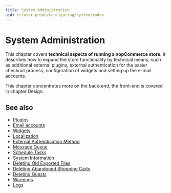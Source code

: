 ```yaml
---
title: System Administration
uid: tr/user-guide/configuring/system/index
---
```


# System Administration

This chapter covers **technical aspects of running a nopCommerce store**. It describes how to expand the store functionality by technical means, such as additional external plugins, external authentication for the easier checkout process, configuration of widgets and setting up the e-mail accounts.

This chapter concentrates more on the back-end, the front-end is covered in chapter Design.

## See also

* [Plugins](xref:tr/user-guide/configuring/system/plugins)
* [Email accounts](xref:tr/user-guide/configuring/system/email-accounts)
* [Widgets](xref:tr/user-guide/configuring/system/widgets/index)
* [Localization](xref:tr/user-guide/configuring/system/localization)
* [External Authentication Method](xref:tr/user-guide/configuring/system/external-authentication/index)
* [Message Queue](xref:tr/user-guide/configuring/system/message-queue)
* [Schedule Tasks](xref:tr/user-guide/configuring/system/schedule-tasks)
* [System Information](xref:tr/user-guide/configuring/system/system-information)
* [Deleting Old Exported Files](xref:tr/user-guide/configuring/system/deleting-old-exported-files)
* [Deleting Abandoned Shopping Carts](xref:tr/user-guide/configuring/system/deleting-abandoned-shopping-carts)
* [Deleting Guests](xref:tr/user-guide/configuring/system/deleting-guests)
* [Warnings](xref:tr/user-guide/configuring/system/warnings)
* [Logs](xref:tr/user-guide/configuring/system/log)